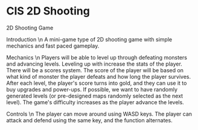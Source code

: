 # CIS 2D Shooting
2D Shooting Game

Introduction \n
A mini-game type of 2D shooting game with simple mechanics and fast paced gameplay. 

Mechanics \n
Players will be able to level up through defeating monsters and advancing levels. Leveling up with increase the stats of the player.
There will be a scores system. The score of the player will be based on what kind of monster the player defeats and how long the player survives.
After each level, the player's score turns into gold, and they can use it to buy upgrades and power-ups.
If possible, we want to have randomly generated levels (or pre-designed maps randomly selected as the next level).
The game's difficulty increases as the player advance the levels.

Controls \n
The player can move around using WASD keys.
The player can attack and defend using the same key, and the function alternates.
